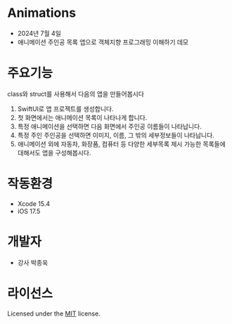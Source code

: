 # Animations
- 2024년 7월 4일
- 애니메이션 주인공 목록 앱으로 객체지향 프로그래밍 이해하기 데모

# 주요기능
class와 struct를 사용해서 다음의 앱을 만들어봅시다
1.  SwiftUI로 앱 프로젝트를 생성합니다.
1. 첫 화면에서는 애니메이션 목록이 나타나게 합니다.
1. 특정 애니메이션을 선택하면 다음 화면에서 주인공 이름들이 나타납니다.
1. 특정 주인 주인공을 선택하면 이미지, 이름, 그 밖의 세부정보들이 나타납니다.
1. 애니메이션 외에 자동차, 화장품, 컴퓨터 등 다양한 세부목록 제시 가능한 목록들에 대해서도 앱을 구성해봅시다.

# 작동환경
- Xcode 15.4
- iOS 17.5

# 개발자
- 강사 박종욱

# 라이선스
Licensed under the [MIT](LICENSE) license.
